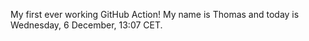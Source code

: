 My first ever working GitHub Action!
My name is Thomas and today is Wednesday, 6 December, 13:07 CET. 
